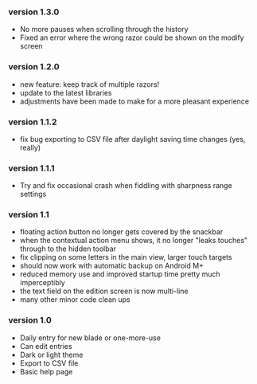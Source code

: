 <body class="@THEME@">

### version 1.3.0
* No more pauses when scrolling through the history
* Fixed an error where the wrong razor could be shown on the modify screen

### version 1.2.0
* new feature: keep track of multiple razors!
* update to the latest libraries
* adjustments have been made to make for a more pleasant experience

### version 1.1.2
* fix bug exporting to CSV file after daylight saving time changes (yes, really)

### version 1.1.1
* Try and fix occasional crash when fiddling with sharpness range settings

### version 1.1
* floating action button no longer gets covered by the snackbar
* when the contextual action menu shows, it no longer "leaks touches" through to the hidden toolbar
* fix clipping on some letters in the main view, larger touch targets
* should now work with automatic backup on Android M+
* reduced memory use and improved startup time pretty much imperceptibly
* the text field on the edition screen is now multi-line
* many other minor code clean ups

### version 1.0

* Daily entry for new blade or one-more-use
* Can edit entries
* Dark or light theme
* Export to CSV file
* Basic help page

<style>
body.dark {
    font-family: sans-serif;
    background-color: #616161;
    color: #ffffff;
}
body.light {
    font-family: sans-serif;
}
</style>
